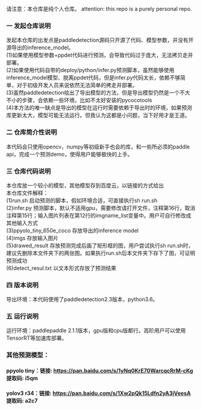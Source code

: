 请注意：本仓库是纯个人仓库。
attention: this repo is a purely personal repo.

### 一 发起仓库说明
发起本仓库的出发点是paddledetection源码只开源了代码、模型参数，并没有开源导出的inference_model。  
(1)如果使用模型参数+ppdet代码进行预测，会导致代码过于庞大，无法拷贝走并部署。  
(2)如果使用代码自带的deploy/python/infer.py预测脚本，虽然能够使用inference_model模型、脱离ppdet代码，但是infer.py代码太长，依赖不够简单，对于初级开发人员来说依然无法简单的拷走并部署。  
(3)虽然paddledetection给出了导出模型的方法，但是导出模型仍然是一个不大不小的步骤，会依赖一些环境，比如不太好安装的pycocotools  
(4)本方法的唯一缺点是导出的模型在运行时需要依赖于导出时的环境，如果预测库更新太大，模型可能无法运行。但我认为这都是小问题，当下好用才是王道。  

### 二 仓库简介性说明
本代码会只使用opencv，numpy等初级新手也会的库，和一些所必须的paddle api，完成一个预测demo，使得用户能够极快的上手。  

### 三 仓库代码说明
本仓库放一个较小的模型，其他模型存到百度云，以链接的方式给出  
本仓库文件解释：  
(1)run.sh 启动预测的脚本，假如环境合适，可直接执行sh run.sh  
(2)infer.py 预测脚本，默认不适用gpu，需要修改请打开文件，注释第16行，取消注释第15行；输入图片列表在第12行的imgname_list变量中。用户可自行修改成其他输入方式  
(3)ppyolo_tiny_650e_coco 存放导出的inference model  
(4)imgs 存放输入图片  
(5)drawed_result 存放预测完成后画了矩形框的图，用户尝试执行sh run.sh时，建议先删除本文件夹下的两张图。如果执行run.sh后本文件夹下存下了图，可证明预测成功  
(6)detect_resul.txt 以文本形式存放了预测结果  

### 四 版本说明
导出环境：本代码使用了paddledetection2.3版本，python3.6。  

### 五 运行说明
运行环境：paddlepaddle 2.1.1版本，gpu版和cpu版都行。高阶用户可以使用TensorRT等加速库部署。  

### 其他预测模型：
#### ppyolo tiny：链接: https://pan.baidu.com/s/1yNq0KrE70WarcqcRrM-cKg 提取码: i5qm 
#### yolov3 r34：链接: https://pan.baidu.com/s/1Xw2pQk15Ldfn2yA3iVeesA 提取码: a2c7
